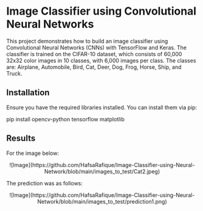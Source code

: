 # Image Classifier using Convolutional Neural Networks

This project demonstrates how to build an image classifier using Convolutional Neural Networks (CNNs) with TensorFlow and Keras. The classifier is trained on the CIFAR-10 dataset, which consists of 60,000 32x32 color images in 10 classes, with 6,000 images per class. The classes are: Airplane, Automobile, Bird, Cat, Deer, Dog, Frog, Horse, Ship, and Truck.

## Installation

Ensure you have the required libraries installed. You can install them via pip:

pip install opencv-python tensorflow matplotlib

## Results
For the image below:
<p align="center">
![Image](https://github.com/HafsaRafique/Image-Classifier-using-Neural-Network/blob/main/images_to_test/Cat2.jpeg)
</p>
The prediction was as follows:

<p align="center">
![Image](https://github.com/HafsaRafique/Image-Classifier-using-Neural-Network/blob/main/images_to_test/prediction1.png)
</p>
